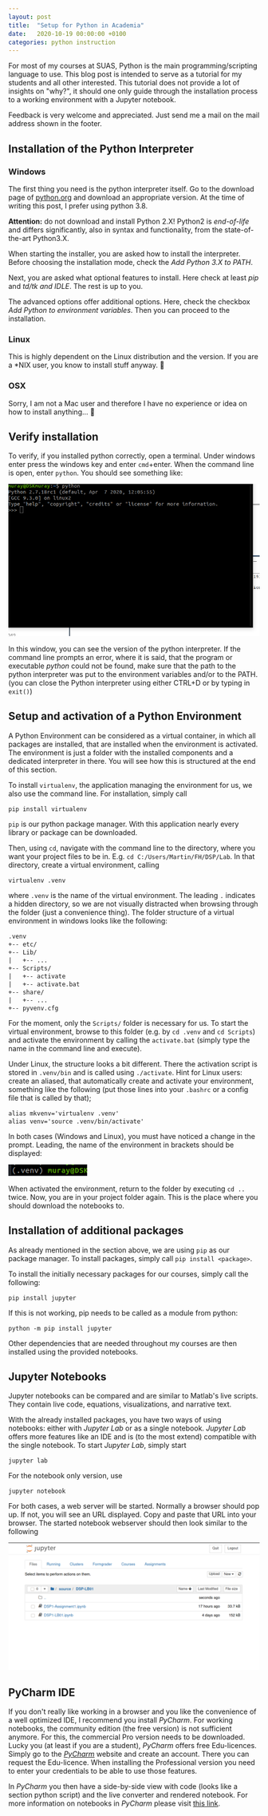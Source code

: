 ```yaml
---
layout: post
title:  "Setup for Python in Academia"
date:   2020-10-19 00:00:00 +0100
categories: python instruction
---
```


For most of my courses at SUAS, Python is the main programming/scripting language to use. This blog post is intended to serve as a tutorial for my students and all other interested. This tutorial does not provide a lot of insights on "why?", it should one only guide through the installation process to a working environment with a Jupyter notebook.

Feedback is very welcome and appreciated. Just send me a mail on the mail address shown in the footer.


## Installation of the Python Interpreter

### Windows
The first thing you need is the python interpreter itself. Go to the download page of [python.org](https://www.python.org/downloads/) and download an appropriate version. At the time of writing this post, I prefer using python 3.8.

__Attention:__ do not download and install Python 2.X! Python2 is _end-of-life_ and differs significantly, also in syntax and functionality, from the state-of-the-art Python3.X.

When starting the installer, you are asked how to install the interpreter. Before choosing the installation mode, check the _Add Python 3.X to PATH_.

Next, you are asked what optional features to install. Here check at least _pip_ and _td/tk and IDLE_. The rest is up to you.

The advanced options offer additional options. Here, check the checkbox _Add Python to environment variables_. Then you can proceed to the installation.

### Linux
This is highly dependent on the Linux distribution and the version. If you are a *NIX user, you know to install stuff anyway. 🙂

### OSX
Sorry, I am not a Mac user and therefore I have no experience or idea on how to install anything... 🙈

## Verify installation
To verify, if you installed python correctly, open a terminal. Under windows enter press the windows key and enter `cmd`+enter.
When the command line is open, enter `python`. You should see something like:

![Python in commandline](https://raw.githubusercontent.com/martinuray/martinuray.github.io/master/images/python_installation_tut/cmd.png "Command Line with python started")

In this window, you can see the version of the python interpreter.
If the command line prompts an error, where it is said, that the program or executable _python_ could not be found, make sure that the path to the python interpreter was put to the environment variables and/or to the PATH. (you can close the Python interpreter using either CTRL+D or by typing in `exit()`)

## Setup and activation of a Python Environment
A Python Environment can be considered as a virtual container, in which all packages are installed, that are installed when the environment is activated. The environment is just a folder with the installed components and a dedicated interpreter in there. You will see how this is structured at the end of this section.

To install `virtualenv`, the application managing the environment for us, we also use the command line. For installation, simply call

```
pip install virtualenv
```

`pip` is our python package manager. With this application nearly every library or package can be downloaded.

Then, using `cd`, navigate with the command line to the directory, where you want your project files to be in. E.g. `cd C:/Users/Martin/FH/DSP/Lab`. In that directory, create a virtual environment, calling

```
virtualenv .venv
```
where `.venv` is the name of the virtual environment. The leading `.` indicates a hidden directory, so we are not visually distracted when browsing through the folder (just a convenience thing). The folder structure of a virtual environment in windows looks like the following:

```
.venv
+-- etc/
+-- Lib/
|   +-- ...
+-- Scripts/
|   +-- activate
|   +-- activate.bat
+-- share/
|   +-- ...
+-- pyvenv.cfg
```

For the moment, only the `Scripts/` folder is necessary for us. To start the virtual environment, browse to this folder (e.g. by `cd .venv` and `cd Scripts`) and activate the environment by calling the `activate.bat` (simply type the name in the command line and execute).

Under Linux, the structure looks a bit different. There the activation script is stored in `.venv/bin` and is called using `./activate`.
Hint for Linux users: create an aliased, that automatically create and activate your environment, something like the following (put those lines into your `.bashrc` or a config file that is called by that);
```
alias mkvenv='virtualenv .venv'
alias venv='source .venv/bin/activate'
```

In both cases (Windows and Linux), you must have noticed a change in the prompt. Leading, the name of the environment in brackets should be displayed:

![(.venv) before prompt](https://raw.githubusercontent.com/martinuray/martinuray.github.io/master/images/python_installation_tut/venv_prompt.png "Activated Environment")

When activated the environment, return to the folder by executing `cd ..` twice. Now, you are in your project folder again. This is the place where you should download the notebooks to.


## Installation of additional packages
As already mentioned in the section above, we are using `pip` as our package manager. To install packages, simply call `pip install <package>`.

To install the initially necessary packages for our courses, simply call the following:

```
pip install jupyter
```

If this is not working, pip needs to be called as a module from python:

```
python -m pip install jupyter
```

Other dependencies that are needed throughout my courses are then installed using the provided notebooks.

## Jupyter Notebooks

Jupyter notebooks can be compared and are similar to Matlab's live scripts. They contain live code, equations, visualizations, and narrative text.

With the already installed packages, you have two ways of using notebooks: either with _Jupyter Lab_ or as a single notebook. _Jupyter Lab_ offers more features like an IDE and is (to the most extend) compatible with the single notebook. To start _Jupyter Lab_, simply start

```
jupyter lab
```

For the notebook only version, use

```
jupyter notebook
```

For both cases, a web server will be started. Normally a browser should pop up. If not, you will see an URL displayed. Copy and paste that URL into your browser.
The started notebook webserver should then look similar to the following

![Jupyter Notebook](https://raw.githubusercontent.com/martinuray/martinuray.github.io/master/images/python_installation_tut/jupyter_notebook.png "Jupyter Notebook")


## PyCharm IDE
If you don't really like working in a browser and you like the convenience of a well optimized IDE, I recommend you install _PyCharm_. For working notebooks, the community edition (the free version) is not sufficient anymore. For this, the commercial Pro version needs to be downloaded.
Lucky you (at least if you are a student), _PyCharm_ offers free Edu-licences. Simply go to the [_PyCharm_](https://www.jetbrains.com/de-de/pycharm/download/) website and create an account. There you can request the Edu-licence. When installing the Professional version you need to enter your credentials to be able to use those features.

In _PyCharm_ you then have a side-by-side view with code (looks like a section python script) and the live converter and rendered notebook. For more information on notebooks in _PyCharm_ please visit [this link](https://www.jetbrains.com/help/pycharm/jupyter-notebook-support.html#get-started).
